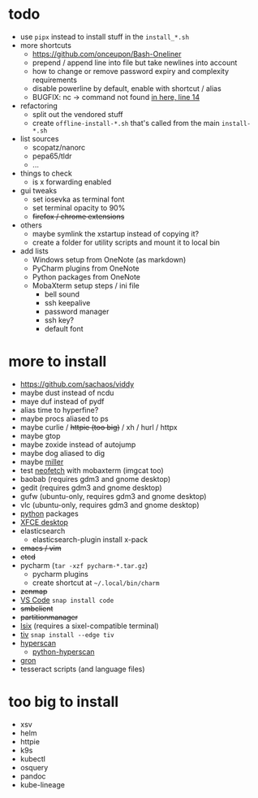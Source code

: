 # todo

* use `pipx` instead to install stuff in the `install_*.sh`
* more shortcuts
  * https://github.com/onceupon/Bash-Oneliner
  * prepend / append line into file but take newlines into account
  * how to change or remove password expiry and complexity requirements
  * disable powerline by default, enable with shortcut / alias
  * BUGFIX: nc -> command not found [in here, line 14](install-rhel.sh)
* refactoring
  * split out the vendored stuff
  * create `offline-install-*.sh` that's called from the main `install-*.sh`
* list sources
  * scopatz/nanorc
  * pepa65/tldr
  * ...
* things to check
  * is x forwarding enabled
* gui tweaks
  * set iosevka as terminal font
  * set terminal opacity to 90%
  * ~~firefox / chrome extensions~~
* others
  * maybe symlink the xstartup instead of copying it?
  * create a folder for utility scripts and mount it to local bin
* add lists
  * Windows setup from OneNote (as markdown)
  * PyCharm plugins from OneNote
  * Python packages from OneNote
  * MobaXterm setup steps / ini file
    * bell sound
    * ssh keepalive
    * password manager
    * ssh key?
    * default font

# more to install

* https://github.com/sachaos/viddy
* maybe dust instead of ncdu
* maye duf instead of pydf
* alias time to hyperfine?
* maybe procs aliased to ps
* maybe curlie / ~~httpie (too big)~~ / xh / hurl / httpx
* maybe gtop
* maybe zoxide instead of autojump
* maybe dog aliased to dig
* maybe [miller](https://github.com/johnkerl/miller)
* test [neofetch](https://github.com/dylanaraps/neofetch) with mobaxterm (imgcat too)
* baobab (requires gdm3 and gnome desktop)
* gedit (requires gdm3 and gnome desktop)
* gufw (ubuntu-only, requires gdm3 and gnome desktop)
* vlc (ubuntu-only, requires gdm3 and gnome desktop)
* [python](#set-up-python) packages
* [XFCE desktop](#xfce)
* elasticsearch
  * elasticsearch-plugin install x-pack
* ~~emacs / vim~~
* ~~etcd~~
* pycharm (`tar -xzf pycharm-*.tar.gz`)
  * pycharm plugins
  * create shortcut at `~/.local/bin/charm`
* ~~zenmap~~
* [VS Code](https://code.visualstudio.com/docs/setup/linux)
  `snap install code`
* ~~smbclient~~
* ~~partitionmanager~~
* [lsix](https://github.com/hackerb9/lsix)
  (requires a sixel-compatible terminal)
* [tiv](https://github.com/stefanhaustein/TerminalImageViewer)
  `snap install --edge tiv`
* [hyperscan](https://www.hyperscan.io/downloads/)
  * [python-hyperscan](https://python-hyperscan.readthedocs.io/en/latest/)
* [gron](https://github.com/tomnomnom/gron)
* tesseract scripts (and language files)

# too big to install

* xsv
* helm
* httpie
* k9s
* kubectl
* osquery
* pandoc
* kube-lineage